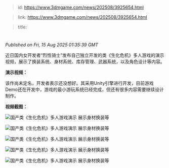 > id: https://www.3dmgame.com/news/202508/3925654.html

> link: https://www.3dmgame.com/news/202508/3925654.html

> title: 

# 
_Published on Fri, 15 Aug 2025 01:35:39 GMT_

近日国内女开发者“烈性骑士”发布自己独立开发的类《生化危机》多人游戏的演示视频，展示了换装系统、身材系统、库存管理、武器系统，以及角色设计等内容。

**演示视频：**

该作尚未定名，开发者表示还没想好。其采用Unity引擎进行开发，目前游戏Demo还在开发中，游戏的最小游玩系统已经完成，但还有很多内容需要继续设计制作。

**视频截图：**

![国产类《生化危机》多人游戏演示 展示身材换装等](https://img.3dmgame.com/uploads/images/news/20250815/1755221652_317073_jpg_r.jpg)

![国产类《生化危机》多人游戏演示 展示身材换装等](https://img.3dmgame.com/uploads/images/news/20250815/1755221652_933539_jpg_r.jpg)

![国产类《生化危机》多人游戏演示 展示身材换装等](https://img.3dmgame.com/uploads/images/news/20250815/1755221652_128182_jpg_r.jpg)

![国产类《生化危机》多人游戏演示 展示身材换装等](https://img.3dmgame.com/uploads/images/news/20250815/1755221652_792892_jpg_r.jpg)

![国产类《生化危机》多人游戏演示 展示身材换装等](https://img.3dmgame.com/uploads/images/news/20250815/1755221652_470975_jpg_r.jpg)
